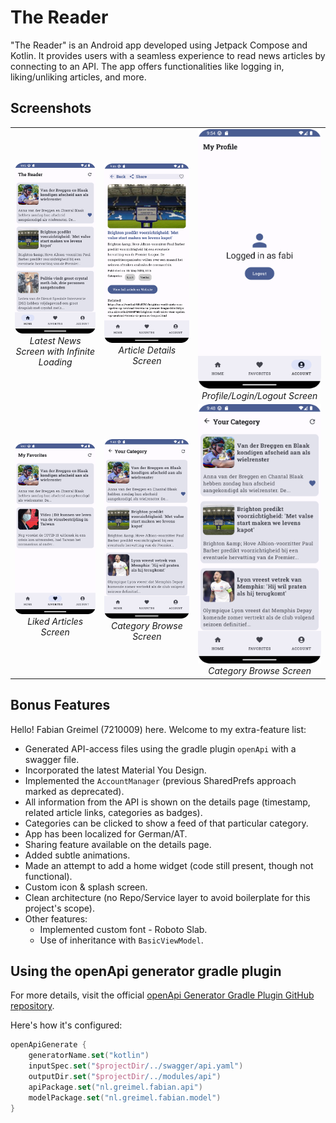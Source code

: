 # The Reader

"The Reader" is an Android app developed using Jetpack Compose and Kotlin. It provides users with a seamless experience to read news articles by connecting to an API. The app offers functionalities like logging in, liking/unliking articles, and more.

## Screenshots

<table>
  <tr>
    <td align="center">
      <img src="demo_images/main_screen.png" alt="Latest News"><br>
      <em>Latest News Screen with Infinite Loading</em>
    </td>
    <td align="center">
      <img src="demo_images/details_screen.png" alt="Article Details"><br>
      <em>Article Details Screen</em>
    </td>
    <td align="center">
      <img src="demo_images/myprofile_screen.png" alt="Profile/Login/Logout"><br>
      <em>Profile/Login/Logout Screen</em>
    </td>
  </tr>
  <tr>
    <td align="center">
      <img src="demo_images/favourites_screen.png" alt="Liked Articles"><br>
      <em>Liked Articles Screen</em>
    </td>
    <td align="center">
      <img src="demo_images/category_sports_screen.png" alt="Category Browse"><br>
      <em>Category Browse Screen</em>
    </td>
    <td align="center">
      <img src="demo_images/category_sports_screen.png" alt="Category Browse"><br>
      <em>Category Browse Screen</em>
</td>
  </tr>
</table>


## Bonus Features

Hello! Fabian Greimel (7210009) here. Welcome to my extra-feature list:

- Generated API-access files using the gradle plugin `openApi` with a swagger file.
- Incorporated the latest Material You Design.
- Implemented the `AccountManager` (previous SharedPrefs approach marked as deprecated).
- All information from the API is shown on the details page (timestamp, related article links, categories as badges).
- Categories can be clicked to show a feed of that particular category.
- App has been localized for German/AT.
- Sharing feature available on the details page.
- Added subtle animations.
- Made an attempt to add a home widget (code still present, though not functional).
- Custom icon & splash screen.
- Clean architecture (no Repo/Service layer to avoid boilerplate for this project's scope).
- Other features:
    - Implemented custom font - Roboto Slab.
    - Use of inheritance with `BasicViewModel`.

## Using the openApi generator gradle plugin

For more details, visit the official [openApi Generator Gradle Plugin GitHub repository](https://github.com/OpenAPITools/openapi-generator/tree/master/modules/openapi-generator-gradle-plugin).

Here's how it's configured:

```kotlin
openApiGenerate {
    generatorName.set("kotlin")
    inputSpec.set("$projectDir/../swagger/api.yaml")
    outputDir.set("$projectDir/../modules/api")
    apiPackage.set("nl.greimel.fabian.api")
    modelPackage.set("nl.greimel.fabian.model")
}
